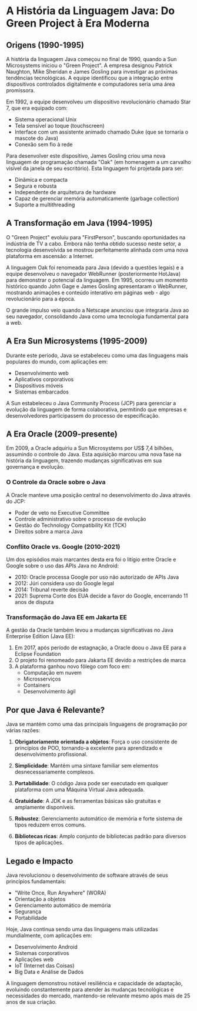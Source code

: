 # A História da Linguagem Java: Do Green Project à Era Moderna

## Origens (1990-1995)

A história da linguagem Java começou no final de 1990, quando a Sun Microsystems iniciou o "Green Project". A empresa designou Patrick Naughton, Mike Sheridan e James Gosling para investigar as próximas tendências tecnológicas. A equipe identificou que a integração entre dispositivos controlados digitalmente e computadores seria uma área promissora.

Em 1992, a equipe desenvolveu um dispositivo revolucionário chamado Star 7, que era equipado com:
- Sistema operacional Unix
- Tela sensível ao toque (touchscreen)
- Interface com um assistente animado chamado Duke (que se tornaria o mascote do Java)
- Conexão sem fio à rede

Para desenvolver este dispositivo, James Gosling criou uma nova linguagem de programação chamada "Oak" (em homenagem a um carvalho visível da janela de seu escritório). Esta linguagem foi projetada para ser:
- Dinâmica e compacta
- Segura e robusta
- Independente de arquitetura de hardware
- Capaz de gerenciar memória automaticamente (garbage collection)
- Suporte a multithreading

## A Transformação em Java (1994-1995)

O "Green Project" evoluiu para "FirstPerson", buscando oportunidades na indústria de TV a cabo. Embora não tenha obtido sucesso neste setor, a tecnologia desenvolvida se mostrou perfeitamente alinhada com uma nova plataforma em ascensão: a Internet.

A linguagem Oak foi renomeada para Java (devido a questões legais) e a equipe desenvolveu o navegador WebRunner (posteriormente HotJava) para demonstrar o potencial da linguagem. Em 1995, ocorreu um momento histórico quando John Gage e James Gosling apresentaram o WebRunner, mostrando animações e conteúdo interativo em páginas web - algo revolucionário para a época.

O grande impulso veio quando a Netscape anunciou que integraria Java ao seu navegador, consolidando Java como uma tecnologia fundamental para a web.

## A Era Sun Microsystems (1995-2009)

Durante este período, Java se estabeleceu como uma das linguagens mais populares do mundo, com aplicações em:
- Desenvolvimento web
- Aplicativos corporativos
- Dispositivos móveis
- Sistemas embarcados

A Sun estabeleceu o Java Community Process (JCP) para gerenciar a evolução da linguagem de forma colaborativa, permitindo que empresas e desenvolvedores participassem do processo de especificação.

## A Era Oracle (2009-presente)

Em 2009, a Oracle adquiriu a Sun Microsystems por US$ 7,4 bilhões, assumindo o controle do Java. Esta aquisição marcou uma nova fase na história da linguagem, trazendo mudanças significativas em sua governança e evolução.

### O Controle da Oracle sobre o Java

A Oracle manteve uma posição central no desenvolvimento do Java através do JCP:
- Poder de veto no Executive Committee
- Controle administrativo sobre o processo de evolução
- Gestão do Technology Compatibility Kit (TCK)
- Direitos sobre a marca Java

### Conflito Oracle vs. Google (2010-2021)

Um dos episódios mais marcantes desta era foi o litígio entre Oracle e Google sobre o uso das APIs Java no Android:
- 2010: Oracle processa Google por uso não autorizado de APIs Java
- 2012: Júri considera uso do Google legal
- 2014: Tribunal reverte decisão
- 2021: Suprema Corte dos EUA decide a favor do Google, encerrando 11 anos de disputa

### Transformação do Java EE em Jakarta EE

A gestão da Oracle também levou a mudanças significativas no Java Enterprise Edition (Java EE):
1. Em 2017, após período de estagnação, a Oracle doou o Java EE para a Eclipse Foundation
2. O projeto foi renomeado para Jakarta EE devido a restrições de marca
3. A plataforma ganhou novo fôlego com foco em:
   - Computação em nuvem
   - Microsserviços
   - Containers
   - Desenvolvimento ágil

## Por que Java é Relevante?

Java se mantém como uma das principais linguagens de programação por várias razões:

1. **Obrigatoriamente orientada a objetos**: Força o uso consistente de princípios de POO, tornando-a excelente para aprendizado e desenvolvimento profissional.

2. **Simplicidade**: Mantém uma sintaxe familiar sem elementos desnecessariamente complexos.

3. **Portabilidade**: O código Java pode ser executado em qualquer plataforma com uma Máquina Virtual Java adequada.

4. **Gratuidade**: A JDK e as ferramentas básicas são gratuitas e amplamente disponíveis.

5. **Robustez**: Gerenciamento automático de memória e forte sistema de tipos reduzem erros comuns.

6. **Bibliotecas ricas**: Amplo conjunto de bibliotecas padrão para diversos tipos de aplicações.

## Legado e Impacto

Java revolucionou o desenvolvimento de software através de seus princípios fundamentais:
- "Write Once, Run Anywhere" (WORA)
- Orientação a objetos
- Gerenciamento automático de memória
- Segurança
- Portabilidade

Hoje, Java continua sendo uma das linguagens mais utilizadas mundialmente, com aplicações em:
- Desenvolvimento Android
- Sistemas corporativos
- Aplicações web
- IoT (Internet das Coisas)
- Big Data e Análise de Dados

A linguagem demonstrou notável resiliência e capacidade de adaptação, evoluindo constantemente para atender às mudanças tecnológicas e necessidades do mercado, mantendo-se relevante mesmo após mais de 25 anos de sua criação.